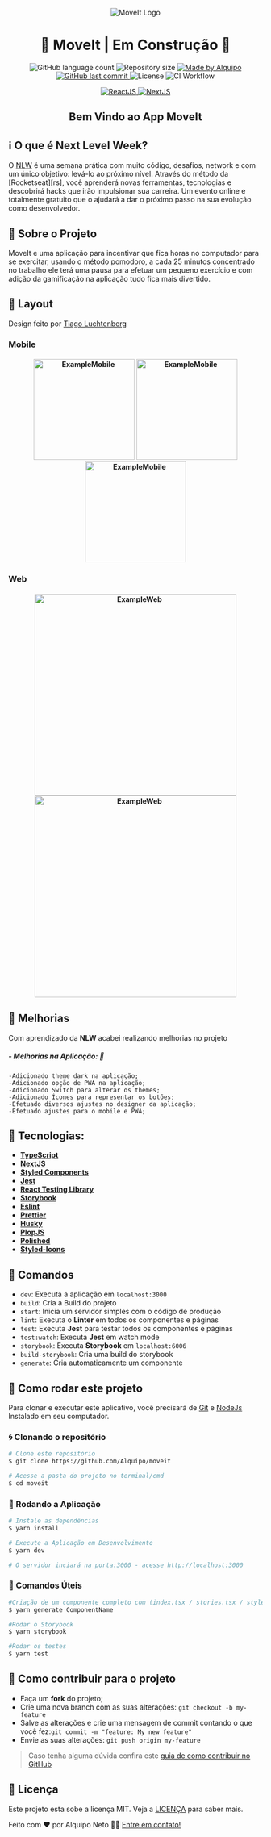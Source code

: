 <p align="center">
  <img  alt="MoveIt Logo" title="MoveIt" src=".github/readme/logo-full.svg" />
</p>

<h1 align="center">
🚧 MoveIt | Em Construção 🚧
</h1>

<p align="center">

  <img alt="GitHub language count" src="https://img.shields.io/github/languages/count/Alquipo/moveit">

  <img alt="Repository size" src="https://img.shields.io/github/repo-size/Alquipo/moveit">

  <a href="https://www.linkedin.com/in/alquiponeto/">
      <img alt="Made by Alquipo" src="https://img.shields.io/badge/made%20by-AlquipoNeto-blue">
  </a>

  <a href="https://github.com/Alquipo/moveit/commits/master">
      <img alt="GitHub last commit" src="https://img.shields.io/github/last-commit/Alquipo/moveit?color=blue">
  </a>

  <img alt="License" src="https://img.shields.io/badge/license-MIT-brightgreen?color=blue">

<img alt="CI Workflow" src="https://github.com/Alquipo/moveit/workflows/ci/badge.svg?color=blue">
</p>

<p align="center">

  <a target="_blank" href="https://reactjs.org/">
    <img alt="ReactJS" src="https://img.shields.io/static/v1?color=blue&label=React&message=JS&?style=plastic&logo=React">
  </a>

  <a target="_blank" href="https://nextjs.org/">
      <img alt="NextJS" src="https://img.shields.io/static/v1?color=white&label=Next&message=JS&?style=plastic&logo=Next.js">
  </a>
</p>

<h2 align="center">
  Bem Vindo ao App MoveIt
</h2>

## :information_source: O que é Next Level Week?

O [NLW](https://nextlevelweek.com/inscricao/1) é uma semana prática com muito código, desafios, network e com um único objetivo: levá-lo ao próximo nível.
Através do método da [Rocketseat][rs], você aprenderá novas ferramentas, tecnologias e descobrirá hacks que irão impulsionar sua carreira.
Um evento online e totalmente gratuito que o ajudará a dar o próximo passo na sua evolução como desenvolvedor.

## 🚀 Sobre o Projeto

MoveIt e uma aplicação para incentivar que fica horas no computador para se exercitar, usando o método pomodoro, a cada 25 minutos concentrado no trabalho ele terá uma pausa para efetuar um pequeno exercício e com adição da gamificação na aplicação tudo fica mais divertido.

## 🎨 Layout

Design feito por [Tiago Luchtenberg](https://www.instagram.com/tiagoluchtenberg/)

### Mobile

<h4 align="center">
  <img alt="ExampleMobile" title="ExampleMobile" src=".github/readme/mobile.gif" width="200px" />
  <img alt="ExampleMobile" title="ExampleMobile" src=".github/readme/mobile-dark.jpeg" width="200px" />
  <img alt="ExampleMobile" title="ExampleMobile" src=".github/readme/mobile-light.jpeg" width="200px" />
  <!-- <img alt="ExampleMobile" title="ExampleMobile" src=".github/app-detail.jpg" width="200px" /> -->
</h4>

### Web

<!-- <h4 align="center">
  <img alt="ExampleWeb" title="ExampleWeb" src=".github/web-point.gif" width="500px" />
</h4> -->
<h4 align="center">
  <img alt="ExampleWeb" title="ExampleWeb" src=".github/readme/desktop-dark.png" width="400px" />

  <img alt="ExampleWeb" title="ExampleWeb" src=".github/readme/desktop-light.png" width="400px" />
</h4>

## :tada: Melhorias

Com aprendizado da **NLW** acabei realizando melhorias no projeto

##### - Melhorias na Aplicação: :medal_sports:

    -Adicionado theme dark na aplicação;
    -Adicionado opção de PWA na aplicação;
    -Adicionado Switch para alterar os themes;
    -Adicionado Ícones para representar os botões;
    -Efetuado diversos ajustes no designer da aplicação;
    -Efetuado ajustes para o mobile e PWA;

## 🔨 Tecnologias:

- **[TypeScript](https://www.typescriptlang.org/)**
- **[NextJS](https://nextjs.org/)**
- **[Styled Components](https://styled-components.com/)**
- **[Jest](https://jestjs.io/)**
- **[React Testing Library](https://testing-library.com/docs/react-testing-library/intro)**
- **[Storybook](https://storybook.js.org/)**
- **[Eslint](https://eslint.org/)**
- **[Prettier](https://prettier.io/)**
- **[Husky](https://github.com/typicode/husky)**
- **[PlopJS](https://plopjs.com/)**
- **[Polished](https://polished.js.org/)**
- **[Styled-Icons](https://styled-icons.js.org/)**

## 🔎 Comandos

- `dev`: Executa a aplicação em `localhost:3000`
- `build`: Cria a Build do projeto
- `start`: Inicia um servidor simples com o código de produção
- `lint`: Executa o **Linter** em todos os componentes e páginas
- `test`: Executa **Jest** para testar todos os componentes e páginas
- `test:watch`: Executa **Jest** em watch mode
- `storybook`: Executa **Storybook** em `localhost:6006`
- `build-storybook`: Cria uma build do storybook
- `generate`: Cria automaticamente um componente

## 🚀 Como rodar este projeto

Para clonar e executar este aplicativo, você precisará de [Git](https://git-scm.com) e [NodeJs](https://nodejs.org/en/) Instalado em seu computador.

### 🌀 Clonando o repositório

```bash
# Clone este repositório
$ git clone https://github.com/Alquipo/moveit

# Acesse a pasta do projeto no terminal/cmd
$ cd moveit
```

### 🎲 Rodando a Aplicação

```bash
# Instale as dependências
$ yarn install

# Execute a Aplicação em Desenvolvimento
$ yarn dev

# O servidor inciará na porta:3000 - acesse http://localhost:3000

```

### 💾 Comandos Úteis

```bash
#Criação de um componente completo com (index.tsx / stories.tsx / styles.ts / test.tsx)
$ yarn generate ComponentName

#Rodar o Storybook
$ yarn storybook

#Rodar os testes
$ yarn test

```

## 🤔 Como contribuir para o projeto

- Faça um **fork** do projeto;
- Crie uma nova branch com as suas alterações: `git checkout -b my-feature`
- Salve as alterações e crie uma mensagem de commit contando o que você fez:`git commit -m "feature: My new feature"`
- Envie as suas alterações: `git push origin my-feature`

> Caso tenha alguma dúvida confira este [guia de como contribuir no GitHub](https://github.com/firstcontributions/first-contributions)

## 📝 Licença

Este projeto esta sobe a licença MIT. Veja a [LICENÇA](https://opensource.org/licenses/MIT) para saber mais.

Feito com ❤️ por Alquipo Neto 👋🏽 [Entre em contato!](https://www.linkedin.com/in/alquiponeto/)
